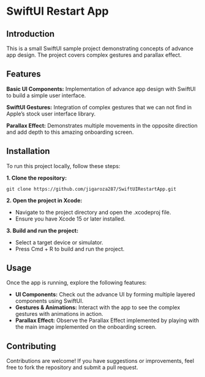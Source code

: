 # **SwiftUI Restart App**


## **Introduction**

This is a small SwiftUI sample project demonstrating concepts of advance app design. The project covers complex gestures and parallax effect.

## **Features**

**Basic UI Components:** Implementation of advance app design with SwiftUI to build a simple user interface.

**SwiftUI Gestures:** Integration of complex gestures that we can not find in Apple’s stock user interface library.

**Parallax Effect:** Demonstrates multiple movements in the opposite direction and add depth to this amazing onboarding screen.

## Installation
To run this project locally, follow these steps:

**1. Clone the repository:**

`git clone https://github.com/jigaroza287/SwiftUIRestartApp.git`

**2. Open the project in Xcode:**

- Navigate to the project directory and open the .xcodeproj file.
- Ensure you have Xcode 15 or later installed.

**3. Build and run the project:**

- Select a target device or simulator.
- Press Cmd + R to build and run the project.
  
## Usage
Once the app is running, explore the following features:

- **UI Components:** Check out the advance UI by forming multiple layered components using SwiftUI.
- **Gestures & Animations:** Interact with the app to see the complex gestures with animations in action.
- **Parallax Effect:** Observe the Parallax Effect implemented by playing with the main image implemented on the onboarding screen.
  
## Contributing
Contributions are welcome! If you have suggestions or improvements, feel free to fork the repository and submit a pull request.
